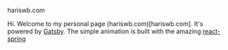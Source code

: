 hariswb.com

Hi. Welcome to my personal page (hariswb.com)[hariswb.com]. It's powered by [Gatsby](gatsbyjs.org). The simple animation is built with the amazing [react-spring](https://www.react-spring.io/)